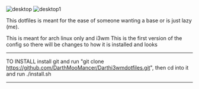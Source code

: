 ![desktop](https://github.com/DarthMooMancer/Darthi3wmdotfiles/assets/107283522/b505c044-f91a-40ff-a181-b4a9bf5b787f)
![desktop1](https://github.com/DarthMooMancer/Darthi3wmdotfiles/assets/107283522/b4f9282d-10eb-4664-8e5b-c8330417b13f)

This dotfiles is meant for the ease of someone wanting a base or is just lazy (me). 

This is meant for arch linux only and i3wm
This is the first version of the config so there will be changes to how it is installed and looks
______________________________________________________________________________________________

TO INSTALL install git and run "git clone https://github.com/DarthMooMancer/Darthi3wmdotfiles.git", then cd into it and run ./install.sh

-------------------------------------------------

